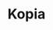 ---
codehost: https://github.com/kopia/kopia
logohandle: kopiaio
sort: kopia
title: Kopia
website: https://kopia.io/
---